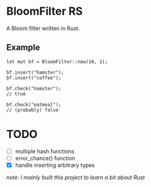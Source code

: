 # BloomFilter RS
A Bloom filter written in Rust.

## Example
```
let mut bf = BloomFilter::new(10, 1);

bf.insert("hamster");
bf.insert("coffee");

bf.check("hamster");
// true

bf.check("oatmeal");
// (probably) false
```

# TODO
- [ ] multiple hash functions
- [ ] error_chance() function
- [x] handle inserting arbitrary types

*note: I mainly built this project to learn a bit about Rust*